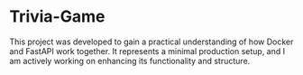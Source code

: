 # Trivia-Game
This project was developed to gain a practical understanding of how Docker and FastAPI work together. It represents a minimal production setup, and I am actively working on enhancing its functionality and structure.
